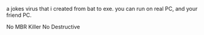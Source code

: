 a jokes virus that i created from bat to exe.
you can run on real PC, and your friend PC.

No MBR Killer
No Destructive
